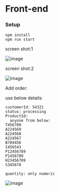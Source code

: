 # Front-end
### Setup
```
npm install
npm run start
```
screen shot:1

![image](https://user-images.githubusercontent.com/44355278/123951896-ea235900-d9c2-11eb-8e86-d40e96a8af7c.png)

screen shot:2

![image](https://user-images.githubusercontent.com/44355278/123952036-163eda00-d9c3-11eb-99d2-b8e6259d045f.png)


Add order:

use below details:
```
customerId: 54321
status: processing
ProductId:
  anyone from below:
T456789
A224569
A224568
A224567
B789456
I456543
P12456789
P1456789
H23456789
S345678

quantity: only numeric
```

![image](https://user-images.githubusercontent.com/44355278/123952083-235bc900-d9c3-11eb-9a25-cfba1112a72e.png)
